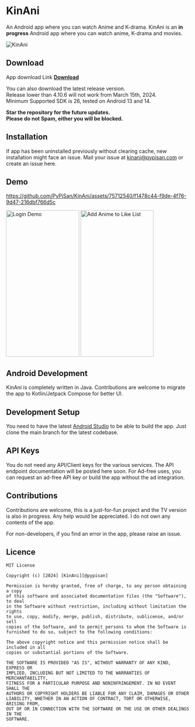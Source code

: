 # KinAni
An Android app where you can watch Anime and K-drama. KinAni is an **in progress** Android app where you can watch anime, K-drama and movies.

![KinAni](https://github.com/PyPiSan/KinAni/assets/75712540/ec22aeeb-0085-488b-b0cf-03a2dceb5eef)


## Download
App download Link
<a href="https://github.com/PyPiSan/KinAni/releases/download/v4.10.7-stable/KinAni.apk" target="_blank"><b>Download</b></a>

You can also download the latest release version.\
Release lower than 4.10.6 will not work from March 15th, 2024.\
Minimum Supported SDK is 26, tested on Android 13 and 14.

**Star the repository for the future updates.**\
**Please do not Spam, either you will be blocked.**

## Installation
If app has been uninstalled previously without clearing cache, new installation might face an issue.
Mail your issue at kinani@pypisan.com or create an issue here.

## Demo
https://github.com/PyPiSan/KinAni/assets/75712540/f1478c44-f9de-4f76-9d47-216dbf766d5c

<img src="https://github.com/PyPiSan/KinAni/assets/75712540/f7114e6b-2ad6-4ecf-865e-3f77fd804886" alt="Login Demo" width="200" height="400">
<img src="https://github.com/PyPiSan/KinAni/assets/75712540/c69d6439-a10e-41b8-8fe9-d877f50b1fd9" alt="Add Anime to Like List" width="200" height="400">



## Android Development
KinAni is completely written in Java. Contributions are welcome to migrate the app to Kotlin/Jetpack Compose for better UI. 

## Development Setup
You need to have the latest [Android Studio](https://developer.android.com/studio) to be able to build the app.
Just clone the main branch for the latest codebase.

## API Keys
You do not need any API/Client keys for the various services.
The API endpoint documentation will be posted here soon.
For Ad-free uses, you can request an ad-free API key or build the app without the ad integration.

## Contributions

Contributions are welcome, this is a just-for-fun project and the TV version is also in progress. Any help would be appreciated. I do not own any contents of the app.

For non-developers, if you find an error in the app, please raise an issue.

## Licence

```
MIT License

Copyright (c) [2024] [KinAni][@pypisan]

Permission is hereby granted, free of charge, to any person obtaining a copy
of this software and associated documentation files (the "Software"), to deal
in the Software without restriction, including without limitation the rights
to use, copy, modify, merge, publish, distribute, sublicense, and/or sell
copies of the Software, and to permit persons to whom the Software is
furnished to do so, subject to the following conditions:

The above copyright notice and this permission notice shall be included in all
copies or substantial portions of the Software.

THE SOFTWARE IS PROVIDED "AS IS", WITHOUT WARRANTY OF ANY KIND, EXPRESS OR
IMPLIED, INCLUDING BUT NOT LIMITED TO THE WARRANTIES OF MERCHANTABILITY,
FITNESS FOR A PARTICULAR PURPOSE AND NONINFRINGEMENT. IN NO EVENT SHALL THE
AUTHORS OR COPYRIGHT HOLDERS BE LIABLE FOR ANY CLAIM, DAMAGES OR OTHER
LIABILITY, WHETHER IN AN ACTION OF CONTRACT, TORT OR OTHERWISE, ARISING FROM,
OUT OF OR IN CONNECTION WITH THE SOFTWARE OR THE USE OR OTHER DEALINGS IN THE
SOFTWARE.

```
